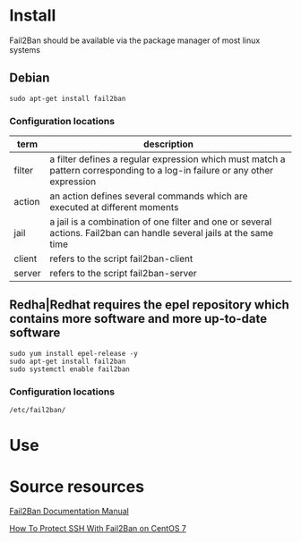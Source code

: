 # Install

Fail2Ban should be available via the package manager of most linux systems

## Debian 
```shell
sudo apt-get install fail2ban
```

### Configuration locations

|term|description|
|----|-----------|
|filter	|a filter defines a regular expression which must match a pattern corresponding to a log-in failure or any other expression|
|action	|an action defines several commands which are executed at different moments|
|jail	|a jail is a combination of one filter and one or several actions. Fail2ban can handle several jails at the same time|
|client	|refers to the script fail2ban-client|
|server	|refers to the script fail2ban-server|


## Redha|Redhat requires the epel repository which contains more software and more up-to-date software
```shell
sudo yum install epel-release -y
sudo apt-get install fail2ban
sudo systemctl enable fail2ban
```

### Configuration locations

```shell
/etc/fail2ban/
```

# Use

# Source resources

[Fail2Ban Documentation Manual](https://www.fail2ban.org/wiki/index.php/MANUAL_0_8)

[How To Protect SSH With Fail2Ban on CentOS 7](https://www.digitalocean.com/community/tutorials/how-to-protect-ssh-with-fail2ban-on-centos-7)